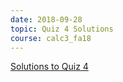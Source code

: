```yaml
---
date: 2018-09-28
topic: Quiz 4 Solutions
course: calc3_fa18
---
```


[Solutions to Quiz 4](http://ckottke.ncf.edu/calc3_fa18/quiz4_solns.pdf)
